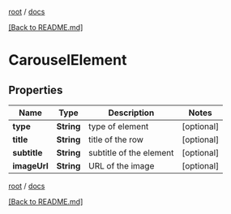[root](./../ "root") / [docs](./ "docs")

[[Back to README.md]](./../README.md "[Back to README.md]")

# CarouselElement

## Properties

| Name | Type | Description | Notes |
|------------ | ------------- | ------------- | -------------|
|**type** | **String** | type of element |  [optional] |
|**title** | **String** | title of the row |  [optional] |
|**subtitle** | **String** | subtitle of the element |  [optional] |
|**imageUrl** | **String** | URL of the image |  [optional] |

[root](./../ "root") / [docs](./ "docs")

[[Back to README.md]](./../README.md "[Back to README.md]")